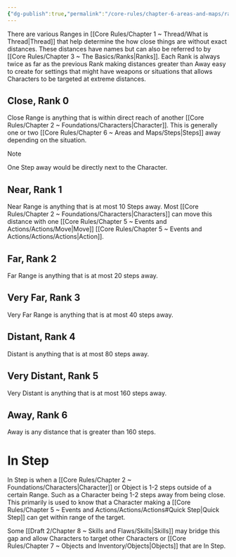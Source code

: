 ```yaml
---
{"dg-publish":true,"permalink":"/core-rules/chapter-6-areas-and-maps/ranges/"}
---
```


There are various Ranges in [[Core Rules/Chapter 1 ~ Thread/What is Thread\|Thread]] that help determine the how close things are without exact distances. These distances have names but can also be referred to by [[Core Rules/Chapter 3 ~ The Basics/Ranks\|Ranks]]. Each Rank is always twice as far as the previous Rank making distances greater than Away easy to create for settings that might have weapons or situations that allows Characters to be targeted at extreme distances.
## Close, Rank 0
Close Range is anything that is within direct reach of another [[Core Rules/Chapter 2 ~ Foundations/Characters\|Character]]. This is generally one or two [[Core Rules/Chapter 6 ~ Areas and Maps/Steps\|Steps]] away depending on the situation.

>[!Note]
>One Step away would be directly next to the Character.

## Near, Rank 1
Near Range is anything that is at most 10 Steps away. Most [[Core Rules/Chapter 2 ~ Foundations/Characters\|Characters]] can move this distance with one [[Core Rules/Chapter 5 ~ Events and Actions/Actions/Move\|Move]] [[Core Rules/Chapter 5 ~ Events and Actions/Actions/Actions\|Action]].
## Far, Rank 2
Far Range is anything that is at most 20 steps away.
## Very Far, Rank 3
Very Far Range is anything that is at most 40 steps away.
## Distant, Rank 4
Distant is anything that is at most 80 steps away.
## Very Distant, Rank 5
Very Distant is anything that is at most 160 steps away.
## Away, Rank 6
Away is any distance that is greater than 160 steps.

# In Step
In Step is when a [[Core Rules/Chapter 2 ~ Foundations/Characters\|Character]] or Object is 1-2 steps outside of a certain Range. Such as a Character being 1-2 steps away from being close. This primarily is used to know that a Character making a [[Core Rules/Chapter 5 ~ Events and Actions/Actions/Actions#Quick Step\|Quick Step]] can get within range of the target.

Some [[Draft 2/Chapter 8 ~ Skills and Flaws/Skills\|Skills]] may bridge this gap and allow Characters to target other Characters or [[Core Rules/Chapter 7 ~ Objects and Inventory/Objects\|Objects]] that are In Step.